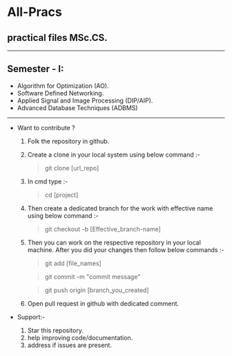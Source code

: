 # All-Pracs
## practical files MSc.CS.

---
## Semester - I: 
* Algorithm for Optimization (AO).
* Software Defined Networking.
* Applied Signal and Image Processing (DIP/AIP).
* Advanced Database Techniques (ADBMS)

---
- Want to contribute ?

    1) Folk the repository in github.

    2) Create a clone in your local system using below command :-

	    > git clone [url_repo]
	
    3) In cmd type :- 

	    > cd [project]

    4) Then create a dedicated branch for the work with effective name using below command :-

	    > git checkout -b [Effective_branch-name]

    5) Then you can work on the respective repository in your local machine. After you did your changes then follow below commands :-

	    > git add [file_names]  

	    > git commit -m "commit message"  

	    > git push origin [branch_you_created]  
        

    6) Open pull request in github with dedicated comment.

- Support:- 

    1. Star this repository.
    2. help improving code/documentation.
    3. address if issues are present.
